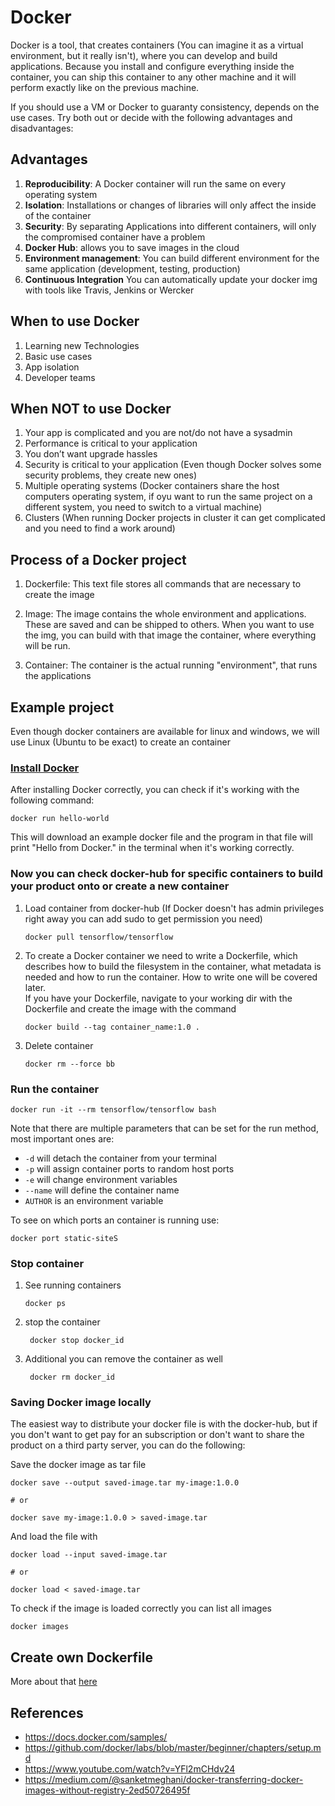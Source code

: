 # Docker
Docker is a tool, that creates containers (You can imagine it as a virtual environment, but it really isn't), where you can develop and build applications.
Because you install and configure everything inside the container, you can ship this container to any other machine and 
it will perform exactly like on the previous machine.  

If you should use a VM or Docker to guaranty consistency, depends on the use cases. Try both out or decide with the following 
advantages and disadvantages:

## Advantages
1. **Reproducibility**: A Docker container will run the same on every operating system
2. **Isolation**: Installations or changes of libraries will only affect the inside of the container
3. **Security**: By separating Applications into different containers, will only the compromised container have a problem
4. **Docker Hub**: allows you to save images in the cloud
5. **Environment management**: You can build different environment for the same application (development, testing, production)
6. **Continuous Integration** You can automatically update your docker img with tools like Travis, Jenkins or Wercker

## When to use Docker
1. Learning new Technologies
2. Basic use cases
3. App isolation
4. Developer teams

## When NOT to use Docker
1. Your app is complicated and you are not/do not have a sysadmin
2. Performance is critical to your application
3. You don’t want upgrade hassles
4. Security is critical to your application (Even though Docker solves some security problems, they create new ones)
5. Multiple operating systems (Docker containers share the host computers operating system, if oyu want to run the same project on a different
    system, you need to switch to a virtual machine)
6. Clusters (When running Docker projects in cluster it can get complicated and you need to find a work around) 

## Process of a Docker project
1. Dockerfile:
    This text file stores all commands that are necessary to create the image

2. Image:
    The image contains the whole environment and applications. These are saved and can be shipped to others.
    When you want to use the img, you can build with that image the container, where everything will be run.
    
3. Container:
    The container is the actual running "environment", that runs the applications


## Example project
Even though docker containers are available for linux and windows, we will use Linux (Ubuntu to be exact) to create an container

###  [Install Docker](https://docs.docker.com/engine/install/#desktop)
After installing Docker correctly, you can check if it's working with the following command:
```
docker run hello-world
```
This will download an example docker file and the program in that file will print "Hello from Docker." in the terminal 
when it's working correctly.

### Now you can check docker-hub for specific containers to build your product onto or create a new container
1. Load container from docker-hub
    (If Docker doesn't has admin privileges right away you can add sudo to get permission you need)
    ```
    docker pull tensorflow/tensorflow
    ```
2. To create a Docker container we need to write a Dockerfile, which describes how to build the filesystem in the container, 
what metadata is needed and how to run the container.
How to write one will be covered later.  
If you have your Dockerfile, navigate to your working dir with the Dockerfile and create the image with the command
    ```
    docker build --tag container_name:1.0 .
    ```
3. Delete container
    ```
    docker rm --force bb
    ```

### Run the container
```
docker run -it --rm tensorflow/tensorflow bash
```
Note that there are multiple parameters that can be set for the run method, most important ones are:
* ``-d`` will detach the container from your terminal
* ``-p`` will assign container ports to random host ports
* ``-e`` will change environment variables
* ``--name`` will define the container name
* ``AUTHOR`` is an environment variable


To see on which ports an container is running use:
```
docker port static-siteS
```

### Stop container
1. See running containers
    ```
    docker ps
    ```
2. stop the container
    ```
     docker stop docker_id
    ```
3. Additional you can remove the container as well
    ```
     docker rm docker_id
    ```


### Saving Docker image locally
The easiest way to distribute your docker file is with the docker-hub, but if you don't want to get pay for an subscription
or don't want to share the product on a third party server, you can do the following:

Save the docker image as tar file
```
docker save --output saved-image.tar my-image:1.0.0

# or

docker save my-image:1.0.0 > saved-image.tar
```
And load the file with
```
docker load --input saved-image.tar

# or 

docker load < saved-image.tar
```
To check if the image is loaded correctly you can list all images
```
docker images
```

## Create own Dockerfile
More about that [here](https://docs.docker.com/get-started/part2/#sample-dockerfile) 

## References
* https://docs.docker.com/samples/
* https://github.com/docker/labs/blob/master/beginner/chapters/setup.md
* https://www.youtube.com/watch?v=YFl2mCHdv24
* https://medium.com/@sanketmeghani/docker-transferring-docker-images-without-registry-2ed50726495f